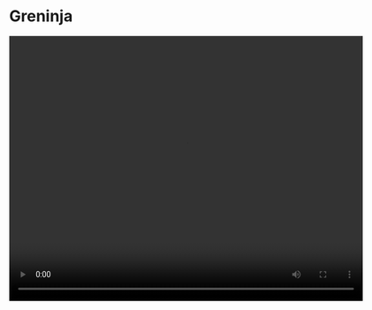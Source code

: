 <h1>Greninja</h1>
<video src="video.mp4" width="640" height="480" controls> https://youtu.be/Hens-RXlOM8?si=4t39jS8VMEkDQCRG </video>
